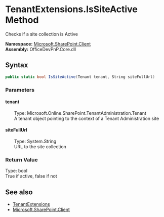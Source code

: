 # TenantExtensions.IsSiteActive Method  
 Checks if a site collection is Active   

**Namespace:** [Microsoft.SharePoint.Client](Microsoft.SharePoint.Client.md)  
**Assembly:** OfficeDevPnP.Core.dll  
## Syntax
```C#
public static bool IsSiteActive(Tenant tenant, String siteFullUrl)
```
### Parameters
#### tenant  
&emsp;&emsp;Type: Microsoft.Online.SharePoint.TenantAdministration.Tenant  
&emsp;&emsp;A tenant object pointing to the context of a Tenant Administration site  

  

#### siteFullUrl  
&emsp;&emsp;Type: System.String  
&emsp;&emsp;URL to the site collection  

  

### Return Value
Type: bool  
True if active, false if not  


## See also
- [TenantExtensions](Microsoft.SharePoint.Client.TenantExtensions.md) 
- [Microsoft.SharePoint.Client](Microsoft.SharePoint.Client.md) 
